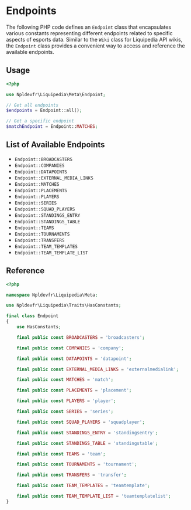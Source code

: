 # Endpoints

The following PHP code defines an `Endpoint` class that encapsulates various constants representing different endpoints related to specific aspects of esports data. Similar to the `Wiki` class for Liquipedia API wikis, the `Endpoint` class provides a convenient way to access and reference the available endpoints.  

## Usage

```php
<?php

use Npldevfr\Liquipedia\Meta\Endpoint;

// Get all endpoints
$endpoints = Endpoint::all();

// Get a specific endpoint
$matchEndpoint = Endpoint::MATCHES;

```

## List of Available Endpoints

- `Endpoint::BROADCASTERS`
- `Endpoint::COMPANIES`
- `Endpoint::DATAPOINTS`
- `Endpoint::EXTERNAL_MEDIA_LINKS`
- `Endpoint::MATCHES`
- `Endpoint::PLACEMENTS`
- `Endpoint::PLAYERS`
- `Endpoint::SERIES`
- `Endpoint::SQUAD_PLAYERS`
- `Endpoint::STANDINGS_ENTRY`
- `Endpoint::STANDINGS_TABLE`
- `Endpoint::TEAMS`
- `Endpoint::TOURNAMENTS`
- `Endpoint::TRANSFERS`
- `Endpoint::TEAM_TEMPLATES`
- `Endpoint::TEAM_TEMPLATE_LIST`

## Reference

```php
<?php

namespace Npldevfr\Liquipedia\Meta;

use Npldevfr\Liquipedia\Traits\HasConstants;

final class Endpoint
{
    use HasConstants;

    final public const BROADCASTERS = 'broadcasters';

    final public const COMPANIES = 'company';

    final public const DATAPOINTS = 'datapoint';

    final public const EXTERNAL_MEDIA_LINKS = 'externalmedialink';

    final public const MATCHES = 'match';

    final public const PLACEMENTS = 'placement';

    final public const PLAYERS = 'player';

    final public const SERIES = 'series';

    final public const SQUAD_PLAYERS = 'squadplayer';

    final public const STANDINGS_ENTRY = 'standingsentry';

    final public const STANDINGS_TABLE = 'standingstable';

    final public const TEAMS = 'team';

    final public const TOURNAMENTS = 'tournament';

    final public const TRANSFERS = 'transfer';

    final public const TEAM_TEMPLATES = 'teamtemplate';

    final public const TEAM_TEMPLATE_LIST = 'teamtemplatelist';
}

```
